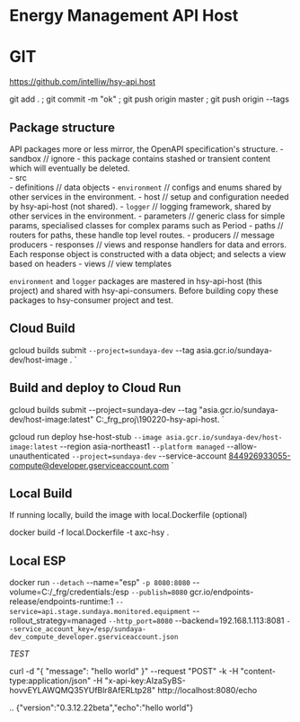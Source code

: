 # Energy Management API Host

# GIT
https://github.com/intelliw/hsy-api.host

git add . ; git commit -m "ok" ; git push origin master ; git push origin --tags


## Package structure 
API packages more or less mirror, the OpenAPI specification's structure.
    - sandbox               // ignore - this package contains stashed or transient content which will eventually be deleted.   
    - src                 
        -  definitions       // data objects
        - `environment`       // configs and enums shared by other services in the environment. 
        -  host              // setup and configuration needed by hsy-api-host (not shared). 
        - `logger`            // logging framework, shared by other services in the environment. 
        -  parameters        // generic class for simple params, specialised classes for complex params such as Period
        -  paths             // routers for paths, these handle top level routes. 
        -  producers         // message producers
        -  responses         // views and response handlers for data and errors.
                                Each response object is constructed with a data object; and selects a view based on headers
        -  views             // view templates

`environment` and `logger` packages are mastered in hsy-api-host (this project) and shared with hsy-api-consumers.
Before building copy these packages to hsy-consumer project and test.


## Cloud Build 

gcloud builds submit `
    --project=sundaya-dev `
    --tag asia.gcr.io/sundaya-dev/host-image . `


## Build and deploy to Cloud Run  
gcloud builds submit --project=sundaya-dev --tag "asia.gcr.io/sundaya-dev/host-image:latest" C:\_frg\_proj\190220-hsy-api-host\. `

gcloud run deploy hse-host-stub `
    --image asia.gcr.io/sundaya-dev/host-image:latest `
    --region asia-northeast1 `
    --platform managed `
    --allow-unauthenticated `
    --project=sundaya-dev `
    --service-account 844926933055-compute@developer.gserviceaccount.com `

## Local Build
If running locally, build the image with local.Dockerfile (optional)

docker build -f local.Dockerfile -t axc-hsy .


## Local ESP

docker run `
    --detach `
    --name="esp" `
    -p 8080:8080 `
    --volume=C:/_frg/credentials:/esp `
    --publish=8080 `
    gcr.io/endpoints-release/endpoints-runtime:1 `
    --service=api.stage.sundaya.monitored.equipment `
    --rollout_strategy=managed `
    --http_port=8080 `
    --backend=192.168.1.113:8081 `
    --service_account_key=/esp/sundaya-dev_compute_developer.gserviceaccount.json `

_TEST_

curl -d "{ \"message\": \"hello world\" }" --request "POST" -k -H "content-type:application/json" -H "x-api-key:AIzaSyBS-hovvEYLAWQMQ35YUfBlr8AfERLtp28" http://localhost:8080/echo

.. {"version":"0.3.12.22beta","echo":"hello world"}